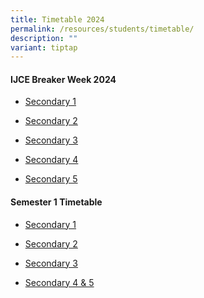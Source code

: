 ```yaml
---
title: Timetable 2024
permalink: /resources/students/timetable/
description: ""
variant: tiptap
---
```

<h4><strong>IJCE Breaker Week 2024</strong></h4><ul data-tight="true" class="tight"><li><p><a href="/files/Timetable/IJC3BWS1.pdf" rel="noopener noreferrer nofollow" target="_blank">Secondary 1</a></p></li><li><p><a href="/files/Timetable/IJC3BWS2.pdf" rel="noopener noreferrer nofollow" target="_blank">Secondary 2</a></p></li><li><p><a href="/files/Timetable/IJC3BWS3.pdf" rel="noopener noreferrer nofollow" target="_blank">Secondary 3</a></p></li><li><p><a href="/files/Timetable/IJC3BWS4.pdf" rel="noopener noreferrer nofollow" target="_blank">Secondary 4</a></p></li><li><p><a href="/files/Timetable/IJC3BWS5.pdf" rel="noopener noreferrer nofollow" target="_blank">Secondary 5</a></p></li></ul><p></p><p></p><p></p><h4><strong>Semester 1 Timetable</strong></h4><ul data-tight="true" class="tight"><li><p><a href="/files/Timetable/S1CTTS1.pdf" rel="noopener noreferrer nofollow" target="_blank">Secondary 1</a></p></li><li><p><a href="/files/Timetable/S2CTTS1.pdf" rel="noopener noreferrer nofollow" target="_blank">Secondary 2</a></p></li><li><p><a href="/files/Timetable/S3CTTS1.pdf" rel="noopener noreferrer nofollow" target="_blank">Secondary 3</a></p></li><li><p><a href="/files/Timetable/S45CTTS1.pdf" rel="noopener noreferrer nofollow" target="_blank">Secondary 4 &amp; 5</a></p></li></ul><p></p>